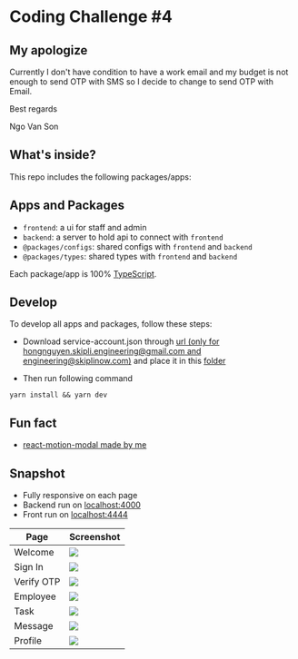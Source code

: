 # Coding Challenge #4

## My apologize

Currently I don't have condition to have a work email and my budget is not enough to send OTP with SMS so I decide to change to send OTP with Email.

Best regards

Ngo Van Son

## What's inside?

This repo includes the following packages/apps:

## Apps and Packages

- `frontend`: a ui for staff and admin
- `backend`: a server to hold api to connect with `frontend`
- `@packages/configs`: shared configs with `frontend` and `backend`
- `@packages/types`: shared types with `frontend` and `backend`

Each package/app is 100% [TypeScript](https://www.typescriptlang.org/).


## Develop

To develop all apps and packages, follow these steps:

- Download service-account.json through [url (only for hongnguyen.skipli.engineering@gmail.com and engineering@skiplinow.com)](https://drive.google.com/drive/folders/1_fkpq4s-t_IMplkIeV61hTxtBwUUaF25?usp=drive_link) and place it in this [folder](apps/backend/src/configs)

- Then run following command
```
yarn install && yarn dev
```

## Fun fact

- [react-motion-modal made by me](https://github.com/sonnv1912/react-motion-modal)

## Snapshot

- Fully responsive on each page
- Backend run on [localhost:4000](http://localhost:4000)
- Front run on [localhost:4444](http://localhost:4444)

| Page         | Screenshot |
|--------------|------------|
| Welcome      | ![](https://github.com/user-attachments/assets/7bb7c5ff-444c-4960-b35a-e30878a825cf) |
| Sign In      | ![](https://github.com/user-attachments/assets/5e060d72-dc22-421e-b050-eff254d97af1) |
| Verify OTP   | ![](https://github.com/user-attachments/assets/c25cc653-f42b-4990-ad76-7c7437196bb3) |
| Employee     | ![](https://github.com/user-attachments/assets/5ef8de02-cc86-4586-bc02-22634cfaacf7) |
| Task         | ![](https://github.com/user-attachments/assets/749d9e0b-3054-427c-98e4-886936185546) |
| Message      | ![](https://github.com/user-attachments/assets/ed1727e2-f727-493e-a4e6-043b02d27e6d) |
| Profile      | ![](https://github.com/user-attachments/assets/7d452137-3cd4-492f-a688-9aa39ca1a3fd) |
